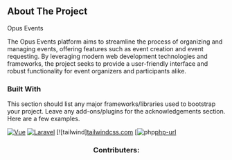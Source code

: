 

## About The Project

Opus Events

The Opus Events platform aims to streamline the process of organizing and managing events, offering features such as event creation and event requesting. By leveraging modern web development technologies and frameworks, the project seeks to provide a user-friendly interface and robust functionality for event organizers and participants alike.


### Built With

This section should list any major frameworks/libraries used to bootstrap your project. Leave any add-ons/plugins for the acknowledgements section. Here are a few examples.



[![Vue][Vue.js]][Vue-url]
[![Laravel][Laravel.com]][Laravel-url]
[![tailwind][tailwindcss.com][tailwind-url]
[![php][php.net][php-url]


<h3 align="center">Contributers:</h3><br>



[Vue.js]: https://img.shields.io/badge/Vue.js-35495E?style=for-the-badge&logo=vuedotjs&logoColor=4FC08D
[Vue-url]: https://vuejs.org/
[Laravel.com]: https://img.shields.io/badge/Laravel-FF2D20?style=for-the-badge&logo=laravel&logoColor=white
[Laravel-url]: https://laravel.com
[tailwind.com]:https://img.shields.io/badge/Tailwind_CSS-grey?style=for-the-badge&logo=tailwind-css&logoColor=38B2AC
[tailwind-url]:https://tailwindcss.com/
[php.net]:https://img.shields.io/badge/php-%23777BB4.svg?style=for-the-badge&logo=php&logoColor=white
[php-url]:https://www.php.net/


